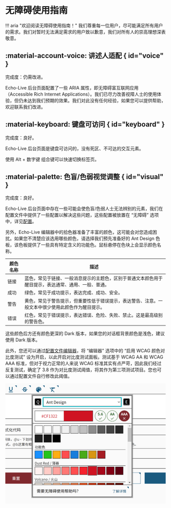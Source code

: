 # 无障碍使用指南

!!! aria "欢迎阅读无障碍使用指南！"
    我们尊重每一位用户，尽可能满足所有用户的需求。我们对暂时无法满足需求的用户致以歉意，我们对所有人的崇高理想深表敬意。

## :material-account-voice: 讲述人适配 { id="voice" }

完成度：仍需改进。

Echo-Live 后台页面配置了一些 ARIA 属性，即无障碍富互联网应用（Accessible Rich Internet Applications）。我们已尽力改善视障人士的使用体验，但仍未达到我们预期的效果。我们对此没有任何经验，如果您可以提供帮助，欢迎联系我们改进。

## :material-keyboard: 键盘可访问 { id="keyboard" }

完成度：良好。

Echo-Live 后台页面是键盘可访问的，没有死区、不可达的交互元素。

使用 Alt + 数字键 组合键可以快速切换标签页。

## :material-palette: 色盲/色弱视觉调整 { id="visual" }

完成度：良好。

Echo-Live 后台页面中存在一些可能会使色盲/色弱人士无法辨别的元素，我们在配置文件中提供了一些配置以解决这些问题，这些配置被放置在 “无障碍” 选项中，详见[配置](../custom/config.md)。

另外，Echo-Live 编辑器中的拾色器准备了丰富的颜色，这可能会对您造成困扰。如果您不清楚应该选用哪些颜色，请选择我们预先准备好的 Ant Design 色板，该色板提供了一些具有特定含义的功能色。鼠标悬停在色块上会显示颜色名称。

| 颜色名称 | 描述 |
| - | - |
| 链接 | 蓝色，常见于链接、一般消息提示的主题色，区别于普通文本颜色用于醒目提示，表达通常、通用、一般、普通。 |
| 成功 | 绿色，常见于成功提示，表达完成、成功、安全。 |
| 警告 | 黄色，常见于警告提示，但重要性低于错误提示，表达警告、注意。一般文本中很少使用此颜色作为醒目提示。 |
| 错误 | 红色，常见于错误提示，表达错误、危险、失败、禁止。这是最高级别的警告色。 |

这些颜色后方还有颜色更深的 Dark 版本，如果您的对话框背景颜色是浅色，建议使用 Dark 版本。

此外，您还可以通过[配置文件编辑器](../custom/config.md#config-editor)，将 “编辑器” 选项中的 “启用 WCAG 颜色对比度测试” 设为开启，以此开启对比度测试面板。测试基于 WCAG AA 和 WCAG AAA 标准，但对于视力正常的人来说 WCAG 标准其实有点严苛，因此我们经过反复测试，确定了 3.8 作为对比度测试阈值，将其作为第三项测试项目。您也可以通过配置文件自行修改此阈值。

![启用了 WCAG 对比度测试面板的拾色器](../image/accessible/editor_wcag.png)